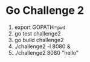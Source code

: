 Go Challenge 2
==============
1. export GOPATH=`pwd`
2. go test challenge2
3. go build challenge2
4. ./challenge2 -l 8080 &
5. ./challenge2 8080 "hello"
